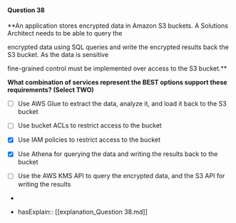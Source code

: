 #### Question  38

**An application stores encrypted data in Amazon S3 buckets. A Solutions Architect needs to be able to query the

encrypted data using SQL queries and write the encrypted results back the S3 bucket. As the data is sensitive

fine-grained control must be implemented over access to the S3 bucket.**

**What combination of services represent the BEST options support these requirements? (Select TWO)**

- [ ] Use AWS Glue to extract the data, analyze it, and load it back to the S3 bucket

- [ ] Use bucket ACLs to restrict access to the bucket

- [x] Use IAM policies to restrict access to the bucket

- [x] Use Athena for querying the data and writing the results back to the bucket

- [ ] Use the AWS KMS API to query the encrypted data, and the S3 API for writing the results

*

- hasExplain:: [[explanation_Question  38.md]]
